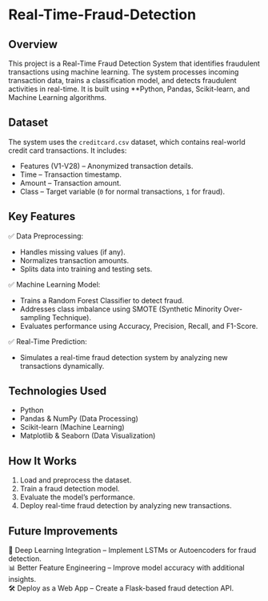 # Real-Time-Fraud-Detection
## Overview  
This project is a Real-Time Fraud Detection System that identifies fraudulent transactions using machine learning. The system processes incoming transaction data, trains a classification model, and detects fraudulent activities in real-time. It is built using **Python, Pandas, Scikit-learn, and Machine Learning algorithms.

## Dataset  
The system uses the `creditcard.csv` dataset, which contains real-world credit card transactions. It includes:  
- Features (V1-V28) – Anonymized transaction details.  
- Time – Transaction timestamp.  
- Amount – Transaction amount.  
- Class – Target variable (`0` for normal transactions, `1` for fraud).  

## Key Features  
✅ Data Preprocessing:  
   - Handles missing values (if any).  
   - Normalizes transaction amounts.  
   - Splits data into training and testing sets.  

✅ Machine Learning Model:  
   - Trains a Random Forest Classifier to detect fraud.  
   - Addresses class imbalance using SMOTE (Synthetic Minority Over-sampling Technique).  
   - Evaluates performance using Accuracy, Precision, Recall, and F1-Score.  

✅ Real-Time Prediction:  
   - Simulates a real-time fraud detection system by analyzing new transactions dynamically.  

## Technologies Used  
- Python  
- Pandas & NumPy (Data Processing)  
- Scikit-learn (Machine Learning)  
- Matplotlib & Seaborn (Data Visualization)  

## How It Works  
1. Load and preprocess the dataset.  
2. Train a fraud detection model.  
3. Evaluate the model’s performance.  
4. Deploy real-time fraud detection by analyzing new transactions.  

## Future Improvements  
🚀 Deep Learning Integration – Implement LSTMs or Autoencoders for fraud detection.  
📊 Better Feature Engineering – Improve model accuracy with additional insights.  
🛠️ Deploy as a Web App – Create a Flask-based fraud detection API.  
